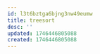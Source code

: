```yaml
---
id: l3t6bztga6bjng3nw49eumw
title: treesort
desc: ''
updated: 1746446805088
created: 1746446805088
---
```

